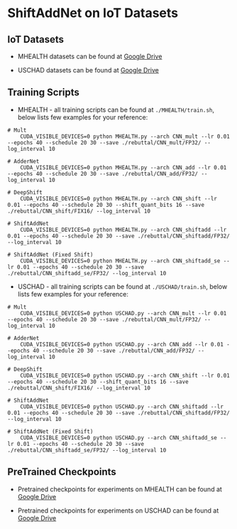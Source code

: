 # ShiftAddNet on IoT Datasets

## IoT Datasets

* MHEALTH datasets can be found at [Google Drive](https://drive.google.com/file/d/1n2zJ9rljwURo8N35f9u3jBpGZ8mIwuD4/view?usp=sharing)

* USCHAD datasets can be found at [Google Drive](https://drive.google.com/file/d/15uAXufMIPhXZqAxbicm18xdIO5mUULUw/view?usp=sharing)

## Training Scripts

* MHEALTH - all training scripts can be found at `./MHEALTH/train.sh`, below lists few examples for your reference:

````
# Mult
    CUDA_VISIBLE_DEVICES=0 python MHEALTH.py --arch CNN_mult --lr 0.01 --epochs 40 --schedule 20 30 --save ./rebuttal/CNN_mult/FP32/ --log_interval 10

# AdderNet
    CUDA_VISIBLE_DEVICES=0 python MHEALTH.py --arch CNN_add --lr 0.01 --epochs 40 --schedule 20 30 --save ./rebuttal/CNN_add/FP32/ --log_interval 10

# DeepShift
    CUDA_VISIBLE_DEVICES=0 python MHEALTH.py --arch CNN_shift --lr 0.01 --epochs 40 --schedule 20 30 --shift_quant_bits 16 --save ./rebuttal/CNN_shift/FIX16/ --log_interval 10

# ShiftAddNet
    CUDA_VISIBLE_DEVICES=0 python MHEALTH.py --arch CNN_shiftadd --lr 0.01 --epochs 40 --schedule 20 30 --save ./rebuttal/CNN_shiftadd/FP32/ --log_interval 10

# ShiftAddNet (Fixed Shift)
    CUDA_VISIBLE_DEVICES=0 python MHEALTH.py --arch CNN_shiftadd_se --lr 0.01 --epochs 40 --schedule 20 30 --save ./rebuttal/CNN_shiftadd_se/FP32/ --log_interval 10
````

* USCHAD - all training scripts can be found at `./USCHAD/train.sh`, below lists few examples for your reference:

````
# Mult
    CUDA_VISIBLE_DEVICES=0 python USCHAD.py --arch CNN_mult --lr 0.01 --epochs 40 --schedule 20 30 --save ./rebuttal/CNN_mult/FP32/ --log_interval 10

# AdderNet
    CUDA_VISIBLE_DEVICES=0 python USCHAD.py --arch CNN_add --lr 0.01 --epochs 40 --schedule 20 30 --save ./rebuttal/CNN_add/FP32/ --log_interval 10

# DeepShift
    CUDA_VISIBLE_DEVICES=0 python USCHAD.py --arch CNN_shift --lr 0.01 --epochs 40 --schedule 20 30 --shift_quant_bits 16 --save ./rebuttal/CNN_shift/FIX16/ --log_interval 10

# ShiftAddNet
    CUDA_VISIBLE_DEVICES=0 python USCHAD.py --arch CNN_shiftadd --lr 0.01 --epochs 40 --schedule 20 30 --save ./rebuttal/CNN_shiftadd/FP32/ --log_interval 10

# ShiftAddNet (Fixed Shift)
    CUDA_VISIBLE_DEVICES=0 python USCHAD.py --arch CNN_shiftadd_se --lr 0.01 --epochs 40 --schedule 20 30 --save ./rebuttal/CNN_shiftadd_se/FP32/ --log_interval 10
````

## PreTrained Checkpoints

* Pretrained checkpoints for experiments on MHEALTH can be found at [Google Drive](https://drive.google.com/drive/folders/1Crmmgd-CRzL-zFl860F-exvQVvlr52CZ?usp=sharing)

* Pretrained checkpoints for experiments on USCHAD can be found at [Google Drive](https://drive.google.com/drive/folders/1C0-uUiy0cwxvs8GW-lasqkQbZ0uITZHt?usp=sharing)